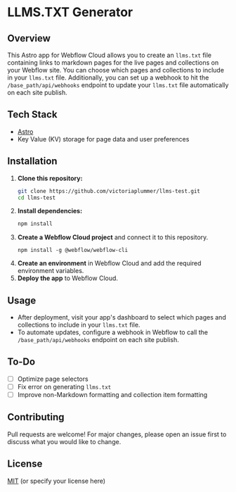 # LLMS.TXT Generator

## Overview

This Astro app for Webflow Cloud allows you to create an `llms.txt` file containing links to markdown pages for the live pages and collections on your Webflow site. You can choose which pages and collections to include in your `llms.txt` file. Additionally, you can set up a webhook to hit the `/base_path/api/webhooks` endpoint to update your `llms.txt` file automatically on each site publish.

## Tech Stack

- [Astro](https://astro.build/)
- Key Value (KV) storage for page data and user preferences

## Installation

1. **Clone this repository:**
   ```bash
   git clone https://github.com/victoriaplummer/llms-test.git
   cd llms-test
   ```
2. **Install dependencies:**
   ```bash
   npm install
   ```
3. **Create a Webflow Cloud project** and connect it to this repository.
   ```
   npm install -g @webflow/webflow-cli
   ```
4. **Create an environment** in Webflow Cloud and add the required environment variables.
5. **Deploy the app** to Webflow Cloud.

## Usage

- After deployment, visit your app's dashboard to select which pages and collections to include in your `llms.txt` file.
- To automate updates, configure a webhook in Webflow to call the `/base_path/api/webhooks` endpoint on each site publish.

## To-Do

- [ ] Optimize page selectors
- [ ] Fix error on generating `llms.txt`
- [ ] Improve non-Markdown formatting and collection item formatting

## Contributing

Pull requests are welcome! For major changes, please open an issue first to discuss what you would like to change.

## License

[MIT](LICENSE) (or specify your license here)
